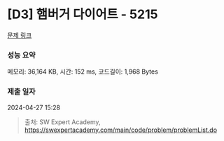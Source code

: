 # [D3] 햄버거 다이어트 - 5215 

[문제 링크](https://swexpertacademy.com/main/code/problem/problemDetail.do?contestProbId=AWT-lPB6dHUDFAVT) 

### 성능 요약

메모리: 36,164 KB, 시간: 152 ms, 코드길이: 1,968 Bytes

### 제출 일자

2024-04-27 15:28



> 출처: SW Expert Academy, https://swexpertacademy.com/main/code/problem/problemList.do